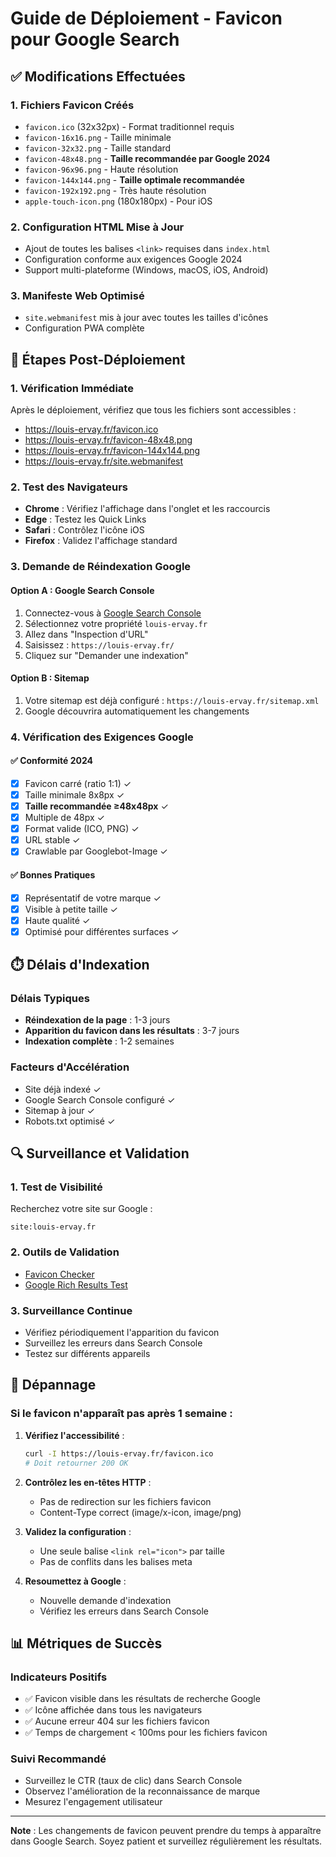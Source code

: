 # Guide de Déploiement - Favicon pour Google Search

## ✅ Modifications Effectuées

### 1. Fichiers Favicon Créés
- `favicon.ico` (32x32px) - Format traditionnel requis
- `favicon-16x16.png` - Taille minimale
- `favicon-32x32.png` - Taille standard
- `favicon-48x48.png` - **Taille recommandée par Google 2024**
- `favicon-96x96.png` - Haute résolution
- `favicon-144x144.png` - **Taille optimale recommandée**
- `favicon-192x192.png` - Très haute résolution
- `apple-touch-icon.png` (180x180px) - Pour iOS

### 2. Configuration HTML Mise à Jour
- Ajout de toutes les balises `<link>` requises dans `index.html`
- Configuration conforme aux exigences Google 2024
- Support multi-plateforme (Windows, macOS, iOS, Android)

### 3. Manifeste Web Optimisé
- `site.webmanifest` mis à jour avec toutes les tailles d'icônes
- Configuration PWA complète

## 🚀 Étapes Post-Déploiement

### 1. Vérification Immédiate
Après le déploiement, vérifiez que tous les fichiers sont accessibles :
- https://louis-ervay.fr/favicon.ico
- https://louis-ervay.fr/favicon-48x48.png
- https://louis-ervay.fr/favicon-144x144.png
- https://louis-ervay.fr/site.webmanifest

### 2. Test des Navigateurs
- **Chrome** : Vérifiez l'affichage dans l'onglet et les raccourcis
- **Edge** : Testez les Quick Links
- **Safari** : Contrôlez l'icône iOS
- **Firefox** : Validez l'affichage standard

### 3. Demande de Réindexation Google

#### Option A : Google Search Console
1. Connectez-vous à [Google Search Console](https://search.google.com/search-console/)
2. Sélectionnez votre propriété `louis-ervay.fr`
3. Allez dans "Inspection d'URL"
4. Saisissez : `https://louis-ervay.fr/`
5. Cliquez sur "Demander une indexation"

#### Option B : Sitemap
1. Votre sitemap est déjà configuré : `https://louis-ervay.fr/sitemap.xml`
2. Google découvrira automatiquement les changements

### 4. Vérification des Exigences Google

#### ✅ Conformité 2024
- [x] Favicon carré (ratio 1:1) ✓
- [x] Taille minimale 8x8px ✓
- [x] **Taille recommandée ≥48x48px** ✓
- [x] Multiple de 48px ✓
- [x] Format valide (ICO, PNG) ✓
- [x] URL stable ✓
- [x] Crawlable par Googlebot-Image ✓

#### ✅ Bonnes Pratiques
- [x] Représentatif de votre marque ✓
- [x] Visible à petite taille ✓
- [x] Haute qualité ✓
- [x] Optimisé pour différentes surfaces ✓

## ⏱️ Délais d'Indexation

### Délais Typiques
- **Réindexation de la page** : 1-3 jours
- **Apparition du favicon dans les résultats** : 3-7 jours
- **Indexation complète** : 1-2 semaines

### Facteurs d'Accélération
- Site déjà indexé ✓
- Google Search Console configuré ✓
- Sitemap à jour ✓
- Robots.txt optimisé ✓

## 🔍 Surveillance et Validation

### 1. Test de Visibilité
Recherchez votre site sur Google :
```
site:louis-ervay.fr
```

### 2. Outils de Validation
- [Favicon Checker](https://realfavicongenerator.net/favicon_checker)
- [Google Rich Results Test](https://search.google.com/test/rich-results)

### 3. Surveillance Continue
- Vérifiez périodiquement l'apparition du favicon
- Surveillez les erreurs dans Search Console
- Testez sur différents appareils

## 🚨 Dépannage

### Si le favicon n'apparaît pas après 1 semaine :

1. **Vérifiez l'accessibilité** :
   ```bash
   curl -I https://louis-ervay.fr/favicon.ico
   # Doit retourner 200 OK
   ```

2. **Contrôlez les en-têtes HTTP** :
   - Pas de redirection sur les fichiers favicon
   - Content-Type correct (image/x-icon, image/png)

3. **Validez la configuration** :
   - Une seule balise `<link rel="icon">` par taille
   - Pas de conflits dans les balises meta

4. **Resoumettez à Google** :
   - Nouvelle demande d'indexation
   - Vérifiez les erreurs dans Search Console

## 📊 Métriques de Succès

### Indicateurs Positifs
- ✅ Favicon visible dans les résultats de recherche Google
- ✅ Icône affichée dans tous les navigateurs
- ✅ Aucune erreur 404 sur les fichiers favicon
- ✅ Temps de chargement < 100ms pour les fichiers favicon

### Suivi Recommandé
- Surveillez le CTR (taux de clic) dans Search Console
- Observez l'amélioration de la reconnaissance de marque
- Mesurez l'engagement utilisateur

---

**Note** : Les changements de favicon peuvent prendre du temps à apparaître dans Google Search. Soyez patient et surveillez régulièrement les résultats. 
